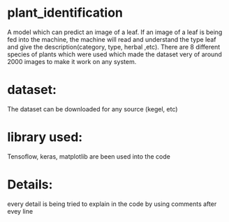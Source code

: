 # plant_identification
A model which can predict an image of a leaf. If an image of a leaf is being fed into the machine, the machine will read and understand the type leaf and give the description(category, type, herbal ,etc).
There are 8 different species of plants which were used which made the dataset very of around 2000 images to make it work on any system.


# dataset:
The dataset can be downloaded for any source (kegel, etc) 

# library used:
Tensoflow, keras, matplotlib are been used into the code

# Details:
every detail is being tried to explain in the code by using comments after evey line
